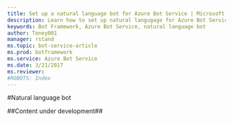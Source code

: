 ```yaml
---
title: Set up a natural language bot for Azure Bot Service | Microsoft Docs
description: Learn how to set up natural langugage for Azure Bot Service.
keywords: Bot Framework, Azure Bot Service, natural language bot
author: Toney001
manager: rstand
ms.topic: bot-service-article
ms.prod: botframework
ms.service: Azure Bot Service
ms.date: 3/21/2017
ms.reviewer:
#ROBOTS: Index
---
```


#Natural language bot

##Content under development##
